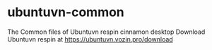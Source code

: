 # ubuntuvn-common
The Common files of Ubuntuvn respin cinnamon desktop
Download Ubuntuvn respin at https://ubuntuvn.vozin.pro/download

